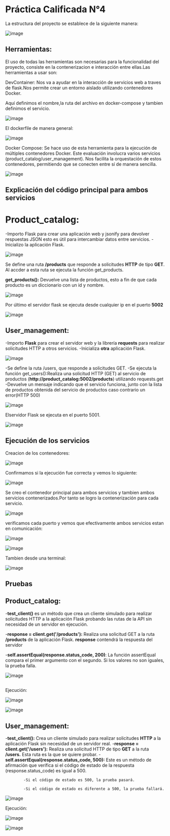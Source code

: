 # Práctica Calificada N°4 
La estructura del proyecto se establece de la siguiente manera:

![image](https://github.com/user-attachments/assets/4c18ea72-d1c5-4181-b2c1-bf9f1f349f37)

## Herramientas:

El uso de todas las herramientas son necesarias para la funcionalidad del proyecto, consiste en la contenerizacion e interacción entre ellas.Las herramientas a usar son:

DevContainer: Nos va a ayudar en la interacción de servicios web a traves de flask.Nos permite crear un entorno aislado utilizando contenedores Docker.

Aquí definimos el nombre,la ruta del archivo en docker-compose y tambien definimos el servicio.

![image](https://github.com/user-attachments/assets/868c592a-e865-44d6-852f-5951f0c20dbe)

El dockerfile de manera general:

![image](https://github.com/user-attachments/assets/ccbde006-31a2-4a95-b6f7-229c0496cbde)

Docker Compose: Se hace uso de esta herramienta para la ejecución de múltiples contenedores Docker. Este evaluación involucra varios servicios (product_catalog/user_management).
Nos facilita la orquestación de estos contenedores, permitiendo que se conecten entre sí de manera sencilla.

![image](https://github.com/user-attachments/assets/c97cb660-dbce-44f6-8878-f775a66e6745)

## Explicación del código principal para ambos servicios
# Product_catalog:

-Importo Flask para crear una aplicación web y jsonify para devolver respuestas JSON esto es útil para intercambiar datos entre servicios.
-Inicializo la aplicación Flask.

![image](https://github.com/user-attachments/assets/1c829153-acf6-455c-8df5-e8d2fd2288a8)

Se define una ruta **/products** que responde a solicitudes **HTTP** de tipo **GET**.
Al accder a esta ruta se ejecuta la función get_products.

**get_products():** Devuelve una lista de productos, esto a fin de que cada producto es un diccionario con un id y nombre.

![image](https://github.com/user-attachments/assets/f9398a3c-30a3-419a-8f7d-71192d82ff06)

Por último el servidor flask se ejecuta desde cualquier ip en el puerto **5002**

![image](https://github.com/user-attachments/assets/7241c45b-b59c-435c-855b-cd4be4a28895)


## User_management:

-Importo **Flask** para crear el servidor web y la librería **requests** para realizar solicitudes HTTP a otros servicios.
-Inicializa **otra** aplicación Flask.

![image](https://github.com/user-attachments/assets/ac7d202c-dd00-40d2-9775-64de36c2bd6f)

-Se define la ruta /users, que responde a solicitudes GET.
-Se ejecuta la función get_users():Realiza una solicitud HTTP (GET) al servicio de productos (**http://product_catalog:5002/products**) utilizando requests.get
-Devuelve un mensaje indicando que el servicio funciona, junto con la lista de productos obtenida del servicio de productos caso contrario un error(HTTP 500)

![image](https://github.com/user-attachments/assets/a3160c06-ad39-44d1-a321-e0a394373fa9)

Elservidor Flask se ejecuta en el puerto 5001.

![image](https://github.com/user-attachments/assets/6b91d308-4d17-4ea3-9408-7a0e92081e29)


## Ejecución de los servicios

Creacion de los contenedores:

![image](https://github.com/user-attachments/assets/7dc911fd-faf7-4f5e-9f80-b6bb13a6c768)

Confirmamos si la ejecución fue correcta y vemos lo siguiente:

![image](https://github.com/user-attachments/assets/3367f005-b2da-4bd8-81f2-c4a7686b35c5)

Se creo el contenedor principal para ambos servicios y tambien ambos servicios contenerizados.Por tanto se logro la contenerización para cada servicio.

![image](https://github.com/user-attachments/assets/231c2fd7-38f0-41f2-b9d8-e700f2f07bb4)

verificamos cada puerto y vemos que efectivamente ambos servicios estan en comunicación:

![image](https://github.com/user-attachments/assets/7fe356e0-5ab3-45e5-9a1d-ebc619b86666)


![image](https://github.com/user-attachments/assets/2a755f33-e5ed-425c-9428-9629ea298ed9)


Tambien desde una terminal:

![image](https://github.com/user-attachments/assets/8259010d-188e-410f-b65e-4e1a7afad258)


## Pruebas

## Product_catalog:

-**test_client()** es un método que crea un cliente simulado para realizar solicitudes HTTP a 
la aplicación Flask probando las rutas de la API sin necesidad de un servidor en ejecución.

-**response = client.get('/products'):** Realiza una solicitud GET a la ruta **/products** de la aplicación Flask. **response** contendrá la respuesta del servidor

-**self.assertEqual(response.status_code, 200)**: La función assertEqual compara el primer argumento con el segundo. Si los valores no son iguales, la prueba falla.

![image](https://github.com/user-attachments/assets/5d1c971b-1d56-4d25-8404-081f1d6eb2a5)

##

Ejecución:

![image](https://github.com/user-attachments/assets/4255bb7e-ac84-4de7-8d7b-1636e9011024)

![image](https://github.com/user-attachments/assets/ffbbc72d-d2df-482a-8c05-9e897065614b)



## User_management:

-**test_client():** Crea un cliente simulado para realizar solicitudes **HTTP** a la aplicación Flask sin necesidad de un servidor real.
-**response = client.get('/users'):** Realiza una solicitud HTTP de tipo **GET** a la ruta **/users.** Esta ruta es la que se quiere probar.
-**self.assertEqual(response.status_code, 500):** Este es un método de afirmación que verifica si el código de estado de la respuesta (response.status_code) es igual a 500.

            -Si el código de estado es 500, la prueba pasará.
            
            -Si el código de estado es diferente a 500, la prueba fallará.

            
  ![image](https://github.com/user-attachments/assets/dc34a8ee-0798-4002-a501-0a91374c32ba)

Ejecución:

![image](https://github.com/user-attachments/assets/805d5e10-306c-4b63-b87a-591aad2e82a1)

![image](https://github.com/user-attachments/assets/00f5ad94-b75c-47b8-91d1-af47ddde9d64)













